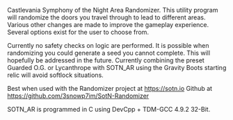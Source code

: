 Castlevania Symphony of the Night Area Randomizer. This utility program will randomize the doors you travel through to lead to different areas. Various other changes are made to improve the gameplay experience. Several options exist for the user to choose from. 

Currently no safety checks on logic are performed. It is possible when randomizing you could generate a seed you cannot complete. This will hopefully be addressed in the future. Currently combining the preset Guarded O.G. or Lycanthrope with SOTN_AR using the Gravity Boots starting relic will avoid softlock situations. 

Best when used with the Randomizer project at https://sotn.io
Github at https://github.com/3snowp7im/SotN-Randomizer

SOTN_AR is programmed in C using DevCpp + TDM-GCC 4.9.2 32-Bit.
